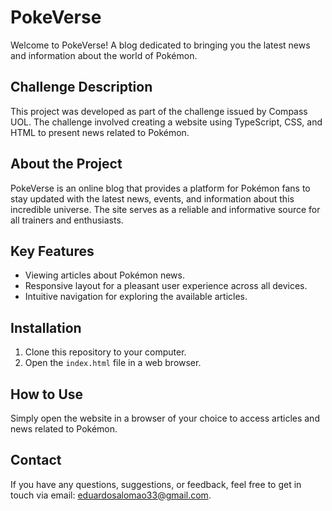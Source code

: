 # PokeVerse

Welcome to PokeVerse! A blog dedicated to bringing you the latest news and information about the world of Pokémon.

## Challenge Description

This project was developed as part of the challenge issued by Compass UOL. The challenge involved creating a website using TypeScript, CSS, and HTML to present news related to Pokémon.

## About the Project

PokeVerse is an online blog that provides a platform for Pokémon fans to stay updated with the latest news, events, and information about this incredible universe. The site serves as a reliable and informative source for all trainers and enthusiasts.

## Key Features

- Viewing articles about Pokémon news.
- Responsive layout for a pleasant user experience across all devices.
- Intuitive navigation for exploring the available articles.

## Installation

1. Clone this repository to your computer.
2. Open the `index.html` file in a web browser.

## How to Use

Simply open the website in a browser of your choice to access articles and news related to Pokémon.

## Contact

If you have any questions, suggestions, or feedback, feel free to get in touch via email: eduardosalomao33@gmail.com.
